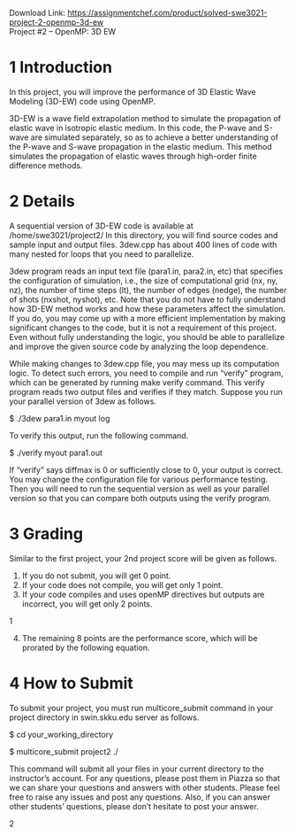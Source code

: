 Download Link: https://assignmentchef.com/product/solved-swe3021-project-2-openmp-3d-ew
<br>
Project #2 – OpenMP: 3D EW

<h1>1        Introduction</h1>

In this project, you will improve the performance of 3D Elastic Wave Modeling (3D-EW) code using OpenMP.

3D-EW is a wave field extrapolation method to simulate the propagation of elastic wave in isotropic elastic medium. In this code, the P-wave and S-wave are simulated separately, so as to achieve a better understanding of the P-wave and S-wave propagation in the elastic medium. This method simulates the propagation of elastic waves through high-order finite difference methods.

<h1>2        Details</h1>

A sequential version of 3D-EW code is available at /home/swe3021/project2/ In this directory, you will find source codes and sample input and output files. 3dew.cpp has about 400 lines of code with many nested for loops that you need to parallelize.

3dew program reads an input text file (para1.in, para2.in, etc) that specifies the configuration of simulation, i.e., the size of computational grid (nx, ny, nz), the number of time steps (lt), the number of edges (nedge), the number of shots (nxshot, nyshot), etc. Note that you do not have to fully understand how 3D-EW method works and how these parameters affect the simulation. If you do, you may come up with a more efficient implementation by making significant changes to the code, but it is not a requirement of this project. Even without fully understanding the logic, you should be able to parallelize and improve the given source code by analyzing the loop dependence.

While making changes to 3dew.cpp file, you may mess up its computation logic. To detect such errors, you need to compile and run “verify” program, which can be generated by running make verify command. This verify program reads two output files and verifies if they match. Suppose you run your parallel version of 3dew as follows.

$ ./3dew para1.in myout log

To verify this output, run the following command.

$ ./verify myout para1.out

If “verify” says diffmax is 0 or sufficiently close to 0, your output is correct. You may change the configuration file for various performance testing. Then you will need to run the sequential version as well as your parallel version so that you can compare both outputs using the verify program.

<h1>3        Grading</h1>

Similar to the first project, your 2nd project score will be given as follows.

<ol>

 <li>If you do not submit, you will get 0 point.</li>

 <li>If your code does not compile, you will get only 1 point.</li>

 <li>If your code compiles and uses openMP directives but outputs are incorrect, you will get only 2 points.</li>

</ol>

1

<ol start="4">

 <li>The remaining 8 points are the performance score, which will be prorated by the following equation.</li>

</ol>

<h1>4        How to Submit</h1>

To submit your project, you must run multicore_submit command in your project directory in swin.skku.edu server as follows.

$ cd your_working_directory

$ multicore_submit project2 ./

This command will submit all your files in your current directory to the instructor’s account. For any questions, please post them in Piazza so that we can share your questions and answers with other students. Please feel free to raise any issues and post any questions. Also, if you can answer other students’ questions, please don’t hesitate to post your answer.

2